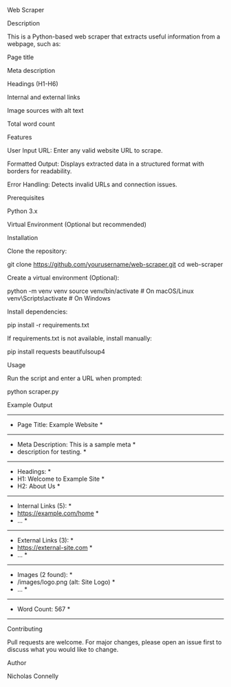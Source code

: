 Web Scraper

Description

This is a Python-based web scraper that extracts useful information from a webpage, such as:

Page title

Meta description

Headings (H1-H6)

Internal and external links

Image sources with alt text

Total word count

Features

User Input URL: Enter any valid website URL to scrape.

Formatted Output: Displays extracted data in a structured format with borders for readability.

Error Handling: Detects invalid URLs and connection issues.

Prerequisites

Python 3.x

Virtual Environment (Optional but recommended)

Installation

Clone the repository:

git clone https://github.com/yourusername/web-scraper.git
cd web-scraper

Create a virtual environment (Optional):

python -m venv venv
source venv/bin/activate  # On macOS/Linux
venv\Scripts\activate  # On Windows

Install dependencies:

pip install -r requirements.txt

If requirements.txt is not available, install manually:

pip install requests beautifulsoup4

Usage

Run the script and enter a URL when prompted:

python scraper.py

Example Output

*******************************************
* Page Title: Example Website             *
*******************************************
* Meta Description: This is a sample meta *
* description for testing.                *
*******************************************
* Headings:                               *
* H1: Welcome to Example Site             *
* H2: About Us                            *
*******************************************
* Internal Links (5):                     *
* https://example.com/home                *
* ...                                     *
*******************************************
* External Links (3):                     *
* https://external-site.com               *
* ...                                     *
*******************************************
* Images (2 found):                       *
* /images/logo.png (alt: Site Logo)       *
* ...                                     *
*******************************************
* Word Count: 567                         *
*******************************************

Contributing

Pull requests are welcome. For major changes, please open an issue first to discuss what you would like to change.

Author

Nicholas Connelly
